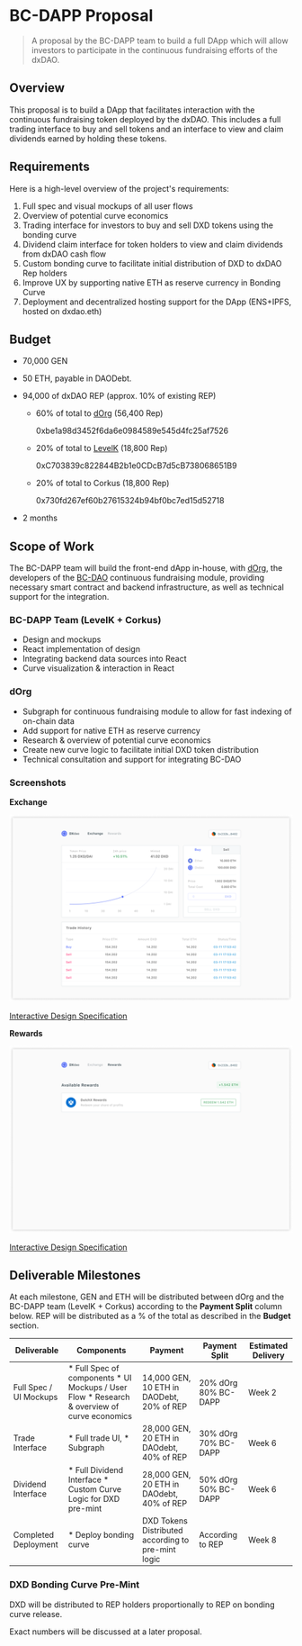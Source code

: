 # BC-DAPP Proposal

> A proposal by the BC-DAPP team to build a full DApp which will allow investors to participate in the continuous fundraising efforts of the dxDAO.

## Overview

This proposal is to build a DApp that facilitates interaction with the continuous fundraising token deployed by the dxDAO. This includes a full trading interface to buy and sell tokens and an interface to view and claim dividends earned by holding these tokens.

## Requirements

Here is a high-level overview of the project's requirements:

1. Full spec and visual mockups of all user flows
2. Overview of potential curve economics
3. Trading interface for investors to buy and sell DXD tokens using the bonding curve
4. Dividend claim interface for token holders to view and claim dividends from dxDAO cash flow
5. Custom bonding curve to facilitate initial distribution of DXD to dxDAO Rep holders
6. Improve UX by supporting native ETH as reserve currency in Bonding Curve
7. Deployment and decentralized hosting support for the DApp (ENS+IPFS, hosted on dxdao.eth)

## Budget

- 70,000 GEN
- 50 ETH, payable in DAODebt.
- 94,000 of dxDAO REP (approx. 10% of existing REP)
    - 60% of total to [dOrg](https://dorg.tech/#/) (56,400 Rep)

        0xbe1a98d3452f6da6e0984589e545d4fc25af7526

    - 20% of total to [LevelK](https://www.levelk.io) (18,800 Rep)

        0xC703839c822844B2b1e0CDcB7d5cB738068651B9

    - 20% of total to Corkus (18,800 Rep)

        0x730fd267ef60b27615324b94bf0bc7ed15d52718

- 2 months

## Scope of Work

The BC-DAPP team will build the front-end dApp in-house, with [dOrg](https://dorg.tech/#/), the developers of the [BC-DAO](https://github.com/dOrgTech/BC-DAO) continuous fundraising module, providing necessary smart contract and backend infrastructure, as well as technical support for the integration.

### BC-DAPP Team (LevelK + Corkus)

- Design and mockups
- React implementation of design
- Integrating backend data sources into React
- Curve visualization & interaction in React

### dOrg

- Subgraph for continuous fundraising module to allow for fast indexing of on-chain data
- Add support for native ETH as reserve currency
- Research & overview of potential curve economics
- Create new curve logic to facilitate initial DXD token distribution
- Technical consultation and support for integrating BC-DAO

### Screenshots

**Exchange**

![](embed/exchange-mockup.png)

[Interactive Design Specification](https://www.figma.com/proto/Cirn0tIPXvaDb42dX9XUAq/Playground?node-id=183%3A15&viewport=-148%2C1264%2C0.51247239112854&scaling=min-zoom)

**Rewards**

![](embed/rewards-mockup.png)

[Interactive Design Specification](https://www.figma.com/proto/Cirn0tIPXvaDb42dX9XUAq/Playground?node-id=188%3A3760&viewport=-148%2C1264%2C0.51247239112854&scaling=min-zoom)

## Deliverable Milestones

At each milestone, GEN and ETH will be distributed between dOrg and the BC-DAPP team (LevelK + Corkus) according to the **Payment Split** column below. REP will be distributed as a % of the total as described in the **Budget** section.

| Deliverable            | Components                                                                                  | Payment                                            | Payment Split        | Estimated Delivery |
| ---------------------- | ------------------------------------------------------------------------------------------- | -------------------------------------------------- | -------------------- | ------------------ |
| Full Spec / UI Mockups | * Full Spec of components * UI Mockups / User Flow * Research & overview of curve economics | 14,000 GEN, 10 ETH in DAODebt, 20% of REP          | 20% dOrg 80% BC-DAPP | Week 2             |
| Trade Interface        | * Full trade UI, * Subgraph                                                                 | 28,000 GEN, 20 ETH in DAOdebt, 40% of REP          | 30% dOrg 70% BC-DAPP | Week 6             |
| Dividend Interface     | * Full Dividend Interface * Custom Curve Logic for DXD pre-mint                             | 28,000 GEN, 20 ETH in DAOdebt, 40% of REP          | 50% dOrg 50% BC-DAPP | Week 6             |
| Completed Deployment   | * Deploy bonding curve                                                                      | DXD Tokens Distributed according to pre-mint logic | According to REP     | Week 8             |

### DXD Bonding Curve Pre-Mint

DXD will be distributed to REP holders proportionally to REP on bonding curve release.

Exact numbers will be discussed at a later proposal.